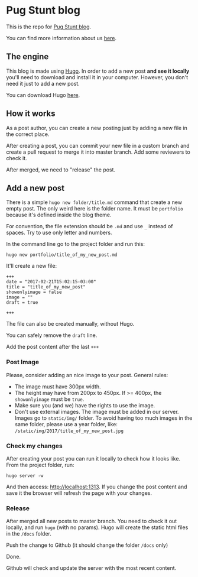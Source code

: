 # Pug Stunt blog

This is the repo for [Pug Stunt blog](https://PugStunt.github.io/).

You can find more information about us [here](https://PugStunt.github.io/about/).

## The engine
This blog is made using [Hugo](http://gohugo.io).
In order to add a new post **and see it locally** you'll need to download and install it in your computer. However, you don't need it just to add a new post.

You can download Hugo [here](https://github.com/spf13/hugo/releases).

## How it works
As a post author, you can create a new posting just by adding a new file in the correct place.

After creating a post, you can commit your new file in a custom branch and create a  pull request to merge it into master branch. Add some reviewers to check it.

After merged, we need to "release" the post.

## Add a new post
There is a simple `hugo new folder/title.md` command that create a new empty post. The only weird here is the folder name.  It must be `portfolio` because it's defined inside the blog theme.

For convention, the file extension should be `.md` and use `_` instead of spaces. Try to use only letter and numbers.

In the command line go to the project folder and run this:
```
hugo new portfolio/title_of_my_new_post.md
```

It'll create a new file:
```
+++
date = "2017-02-21T15:02:15-03:00"
title = "title_of_my_new_post"
showonlyimage = false
image = ""
draft = true

+++
```

The file can also be created manually, without Hugo.

You can safely remove the `draft` line.

Add the post content after the last `+++`

### Post Image

Please, consider adding an nice image to your post.
General rules:
* The image must have 300px width.
* The height may have from 200px to 450px. If >= 400px, the `showonlyimage` must be `true`.
* Make sure you (and we) have the rights to use the image.
* Don't use external images. The image must be added in our server. Images go to `static/img/` folder. To avoid having too much images in the same folder, please use a year folder, like: `/static/img/2017/title_of_my_new_post.jpg`

### Check my changes

After creating your post you can run it locally to check how it looks like.
From the project folder, run:
```
hugo server -w
```

And then access: [http://localhost:1313](http://localhost:1313). If you change the post content and save it the browser will refresh the page with your changes.

### Release
After merged all new posts to master branch. You need to check it out locally, and run `hugo` (with no params). Hugo will create the static html files in the `/docs` folder.

Push the change to Github (it should change the folder `/docs` only)

Done.

Github will check and update the server with the most recent content.
